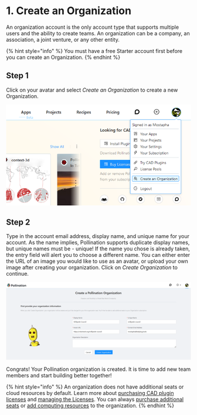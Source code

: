# 1. Create an Organization

An organization account is the only account type that supports multiple users and the ability to create teams. An organization can be a company, an association, a joint venture, or any other entity.

{% hint style="info" %}
You must have a free Starter account first before you can create an Organization.
{% endhint %}

## Step 1

Click on your avatar and select _Create an Organization_ to create a new Organization.

![Select Create an Organization](<../../.gitbook/assets/image (151) (1) (1).png>)

## Step 2

Type in the account email address, display name, and unique name for your account. As the name implies, Pollination supports duplicate display names, but unique names must be - unique! If the name you chose is already taken, the entry field will alert you to choose a different name. You can either enter the URL of an image you would like to use as an avatar, or upload your own image after creating your organization. Click on _Create Organization_ to continue.

![Organization Details](<../../.gitbook/assets/image (149) (1) (1).png>)

Congrats! Your Pollination organization is created. It is time to add new team members and start building better together!

{% hint style="info" %}
An organization does not have additional seats or cloud resources by default. Learn more about [purchasing CAD plugin licenses](broken-reference) and [managing the Licenses](broken-reference). You can always [purchase additional seats](purchase-additional-seats.md) or [add computing resources](purchase-additional-compute-resources.md) to the organization.
{% endhint %}
